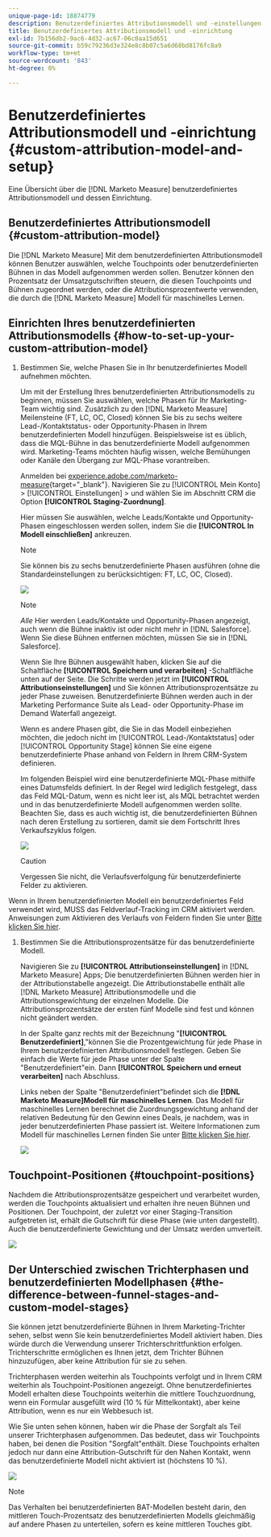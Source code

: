 ```yaml
---
unique-page-id: 18874779
description: Benutzerdefiniertes Attributionsmodell und -einstellungen - [!DNL Marketo Measure] - Produktdokumentation
title: Benutzerdefiniertes Attributionsmodell und -einrichtung
exl-id: 7b156db2-9ac6-4d32-ac67-06c0aa15d651
source-git-commit: b59c79236d3e324e8c8b07c5a6d68bd8176fc8a9
workflow-type: tm+mt
source-wordcount: '843'
ht-degree: 0%

---
```


# Benutzerdefiniertes Attributionsmodell und -einrichtung {#custom-attribution-model-and-setup}

Eine Übersicht über die [!DNL Marketo Measure] benutzerdefiniertes Attributionsmodell und dessen Einrichtung.

## Benutzerdefiniertes Attributionsmodell {#custom-attribution-model}

Die [!DNL Marketo Measure] Mit dem benutzerdefinierten Attributionsmodell können Benutzer auswählen, welche Touchpoints oder benutzerdefinierten Bühnen in das Modell aufgenommen werden sollen. Benutzer können den Prozentsatz der Umsatzgutschriften steuern, die diesen Touchpoints und Bühnen zugeordnet werden, oder die Attributionsprozentwerte verwenden, die durch die [!DNL Marketo Measure] Modell für maschinelles Lernen.

## Einrichten Ihres benutzerdefinierten Attributionsmodells {#how-to-set-up-your-custom-attribution-model}

1. Bestimmen Sie, welche Phasen Sie in Ihr benutzerdefiniertes Modell aufnehmen möchten.

   Um mit der Erstellung Ihres benutzerdefinierten Attributionsmodells zu beginnen, müssen Sie auswählen, welche Phasen für Ihr Marketing-Team wichtig sind. Zusätzlich zu den [!DNL Marketo Measure] Meilensteine (FT, LC, OC, Closed) können Sie bis zu sechs weitere Lead-/Kontaktstatus- oder Opportunity-Phasen in Ihrem benutzerdefinierten Modell hinzufügen. Beispielsweise ist es üblich, dass die MQL-Bühne in das benutzerdefinierte Modell aufgenommen wird. Marketing-Teams möchten häufig wissen, welche Bemühungen oder Kanäle den Übergang zur MQL-Phase vorantreiben.

   Anmelden bei [experience.adobe.com/marketo-measure](https://experience.adobe.com/marketo-measure){target="_blank"}. Navigieren Sie zu [!UICONTROL Mein Konto] > [!UICONTROL Einstellungen] > und wählen Sie im Abschnitt CRM die Option **[!UICONTROL Staging-Zuordnung]**.

   Hier müssen Sie auswählen, welche Leads/Kontakte und Opportunity-Phasen eingeschlossen werden sollen, indem Sie die **[!UICONTROL In Modell einschließen]** ankreuzen.

   >[!NOTE]
   >
   >Sie können bis zu sechs benutzerdefinierte Phasen ausführen (ohne die Standardeinstellungen zu berücksichtigen: FT, LC, OC, Closed).

   ![](assets/1-1.png)

   >[!NOTE]
   >
   >_Alle_ Hier werden Leads/Kontakte und Opportunity-Phasen angezeigt, auch wenn die Bühne inaktiv ist oder nicht mehr in [!DNL Salesforce]. Wenn Sie diese Bühnen entfernen möchten, müssen Sie sie in [!DNL Salesforce].

   Wenn Sie Ihre Bühnen ausgewählt haben, klicken Sie auf die Schaltfläche **[!UICONTROL Speichern und verarbeiten]** -Schaltfläche unten auf der Seite. Die Schritte werden jetzt im **[!UICONTROL Attributionseinstellungen]** und Sie können Attributionsprozentsätze zu jeder Phase zuweisen. Benutzerdefinierte Bühnen werden auch in der Marketing Performance Suite als Lead- oder Opportunity-Phase im Demand Waterfall angezeigt.

   Wenn es andere Phasen gibt, die Sie in das Modell einbeziehen möchten, die jedoch nicht im [!UICONTROL Lead-/Kontaktstatus] oder [!UICONTROL Opportunity Stage] können Sie eine eigene benutzerdefinierte Phase anhand von Feldern in Ihrem CRM-System definieren.

   Im folgenden Beispiel wird eine benutzerdefinierte MQL-Phase mithilfe eines Datumsfelds definiert. In der Regel wird lediglich festgelegt, dass das Feld MQL-Datum, wenn es nicht leer ist, als MQL betrachtet werden und in das benutzerdefinierte Modell aufgenommen werden sollte. Beachten Sie, dass es auch wichtig ist, die benutzerdefinierten Bühnen nach deren Erstellung zu sortieren, damit sie dem Fortschritt Ihres Verkaufszyklus folgen.

   ![](assets/2-1.png)

   >[!CAUTION]
   >
   >Vergessen Sie nicht, die Verlaufsverfolgung für benutzerdefinierte Felder zu aktivieren.

Wenn in Ihrem benutzerdefinierten Modell ein benutzerdefiniertes Feld verwendet wird, MUSS das Feldverlauf-Tracking im CRM aktiviert werden. Anweisungen zum Aktivieren des Verlaufs von Feldern finden Sie unter [Bitte klicken Sie hier](/help/advanced-marketo-measure-features/custom-attribution-models/custom-model-setup-enable-field-history-tracking.md).

1. Bestimmen Sie die Attributionsprozentsätze für das benutzerdefinierte Modell.

   Navigieren Sie zu **[!UICONTROL Attributionseinstellungen]** in [!DNL Marketo Measure] Apps; Die benutzerdefinierten Bühnen werden hier in der Attributionstabelle angezeigt. Die Attributionstabelle enthält alle [!DNL Marketo Measure] Attributionsmodelle und die Attributionsgewichtung der einzelnen Modelle. Die Attributionsprozentsätze der ersten fünf Modelle sind fest und können nicht geändert werden.

   In der Spalte ganz rechts mit der Bezeichnung &quot;**[!UICONTROL Benutzerdefiniert]**,&quot;können Sie die Prozentgewichtung für jede Phase in Ihrem benutzerdefinierten Attributionsmodell festlegen. Geben Sie einfach die Werte für jede Phase unter der Spalte &quot;Benutzerdefiniert&quot;ein. Dann **[!UICONTROL Speichern und erneut verarbeiten]** nach Abschluss.

   Links neben der Spalte &quot;Benutzerdefiniert&quot;befindet sich die **[!DNL Marketo Measure]Modell für maschinelles Lernen**. Das Modell für maschinelles Lernen berechnet die Zuordnungsgewichtung anhand der relativen Bedeutung für den Gewinn eines Deals, je nachdem, was in jeder benutzerdefinierten Phase passiert ist. Weitere Informationen zum Modell für maschinelles Lernen finden Sie unter [Bitte klicken Sie hier](/help/advanced-marketo-measure-features/custom-attribution-models/machine-learning-model-faq.md).

   ![](assets/3.png)

## Touchpoint-Positionen {#touchpoint-positions}

Nachdem die Attributionsprozentsätze gespeichert und verarbeitet wurden, werden die Touchpoints aktualisiert und erhalten ihre neuen Bühnen und Positionen. Der Touchpoint, der zuletzt vor einer Staging-Transition aufgetreten ist, erhält die Gutschrift für diese Phase (wie unten dargestellt). Auch die benutzerdefinierte Gewichtung und der Umsatz werden umverteilt.

![](assets/4.png)

## Der Unterschied zwischen Trichterphasen und benutzerdefinierten Modellphasen {#the-difference-between-funnel-stages-and-custom-model-stages}

Sie können jetzt benutzerdefinierte Bühnen in Ihrem Marketing-Trichter sehen, selbst wenn Sie kein benutzerdefiniertes Modell aktiviert haben. Dies würde durch die Verwendung unserer Trichterschrittfunktion erfolgen. Trichterschritte ermöglichen es Ihnen jetzt, dem Trichter Bühnen hinzuzufügen, aber keine Attribution für sie zu sehen.

Trichterphasen werden weiterhin als Touchpoints verfolgt und in Ihrem CRM weiterhin als Touchpoint-Positionen angezeigt. Ohne benutzerdefiniertes Modell erhalten diese Touchpoints weiterhin die mittlere Touchzuordnung, wenn ein Formular ausgefüllt wird (10 % für Mittelkontakt), aber keine Attribution, wenn es nur ein Webbesuch ist.

Wie Sie unten sehen können, haben wir die Phase der Sorgfalt als Teil unserer Trichterphasen aufgenommen. Das bedeutet, dass wir Touchpoints haben, bei denen die Position &quot;Sorgfalt&quot;enthält. Diese Touchpoints erhalten jedoch nur dann eine Attribution-Gutschrift für den Nahen Kontakt, wenn das benutzerdefinierte Modell nicht aktiviert ist (höchstens 10 %).

![](assets/5.png)

>[!NOTE]
>
>Das Verhalten bei benutzerdefinierten BAT-Modellen besteht darin, den mittleren Touch-Prozentsatz des benutzerdefinierten Modells gleichmäßig auf andere Phasen zu unterteilen, sofern es keine mittleren Touches gibt.
